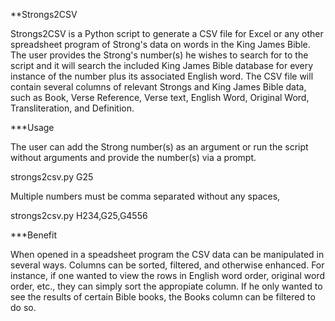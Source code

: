 **Strongs2CSV

Strongs2CSV is a Python script to generate a CSV file for Excel or any other spreadsheet program of Strong's data on words in the King James Bible. 
The user provides the Strong's number(s) he wishes to search for to the script and it will search the included King James Bible database for every instance of the number plus its associated English word. The CSV file will contain several columns of relevant Strongs and King James Bible data, such as Book, Verse Reference, Verse text, English Word, Original Word, Transliteration, and Definition. 

***Usage

The user can add the Strong number(s) as an argument or run the script without arguments and provide the number(s) via a prompt.

strongs2csv.py G25

Multiple numbers must be comma separated without any spaces,

strongs2csv.py H234,G25,G4556

***Benefit

When opened in a speadsheet program the CSV data can be manipulated in several ways. Columns can be sorted, filtered, and otherwise enhanced. For instance, if one wanted to view the rows in English word order, original word order, etc., they can simply sort the appropiate column. If he only wanted to see the results of certain Bible books, the Books column can be filtered to do so.